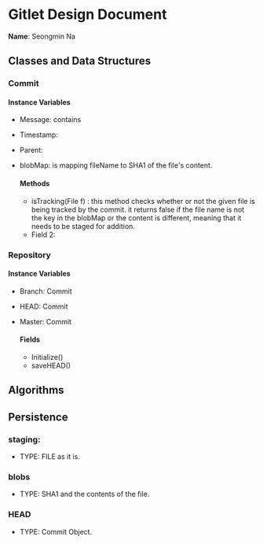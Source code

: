 # Gitlet Design Document

**Name**: Seongmin Na

## Classes and Data Structures

### Commit
#### Instance Variables
* Message: contains
* Timestamp:
* Parent: 
* blobMap: is mapping fileName to SHA1 of the file's content.

    #### Methods
    * isTracking(File f) :
      this method checks whether or not the given file is being tracked by the commit. 
      it returns false if the file name is not the key in the blobMap or the content is different, meaning that 
      it needs to be staged for addition.
    * Field 2:


### Repository
#### Instance Variables
* Branch: Commit
* HEAD: Commit
* Master: Commit

    #### Fields
    * Initialize()
    * saveHEAD()


## Algorithms

## Persistence

### staging:
* TYPE: FILE as it is.
### blobs
* TYPE: SHA1 and the contents of the file.
### HEAD
* TYPE: Commit Object.

